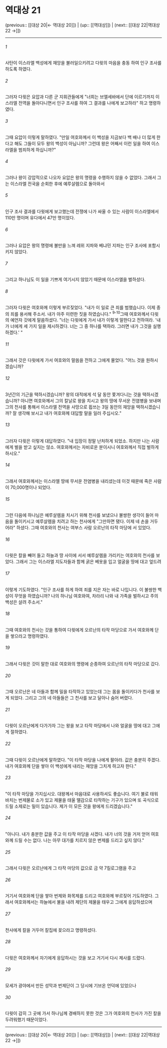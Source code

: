 # 역대상 21

(previous:: [[대상 20|← 역대상 20]]) | (up:: [[역대상]]) | (next:: [[대상 22|역대상 22 →]])

***




###### 1 

사탄이 이스라엘 백성에게 재앙을 불러일으키려고 다윗의 마음을 충동 하여 인구 조사를 하도록 하였다. 



###### 2 

그러자 다윗은 요압과 다른 군 지휘관들에게 "너희는 브엘세바에서 단에 이르기까지 이스라엘 전역을 돌아다니면서 인구 조사를 하여 그 결과를 나에게 보고하라" 하고 명령하였다. 



###### 3 

그때 요압이 이렇게 말하였다. "만일 여호와께서 이 백성을 지금보다 백 배나 더 많게 한다고 해도 그들이 모두 왕의 백성이 아닙니까? 그런데 왕은 어째서 이런 일을 하여 이스라엘을 범죄하게 하십니까?" 



###### 4 

그러나 왕이 강압적으로 나오자 요압은 왕의 명령을 수행하지 않을 수 없었다. 그래서 그는 이스라엘 전국을 순회한 후에 예루살렘으로 돌아와서 



###### 5 

인구 조사 결과를 다윗에게 보고했는데 전쟁에 나가 싸울 수 있는 사람이 이스라엘에서 110만 명이며 유다에서 47만 명이었다. 



###### 6 

그러나 요압은 왕의 명령에 불만을 느껴 레위 지파와 베냐민 지파는 인구 조사에 포함시키지 않았다. 



###### 7 

그리고 하나님도 이 일을 기쁘게 여기시지 않았기 때문에 이스라엘을 벌하셨다. 



###### 8 

그러자 다윗은 여호와께 이렇게 부르짖었다. "내가 이 일로 큰 죄를 범했습니다. 이제 종의 죄를 용서해 주소서. 내가 아주 미련한 짓을 하였습니다." <sup class="versenum">9-10</sup>그때 여호와께서 다윗의 예언자 갓에게 말씀하셨다. "너는 다윗에게 가서 내가 이렇게 말한다고 전하여라. '내가 너에게 세 가지 일을 제시하겠다. 너는 그 중 하나를 택하라. 그러면 내가 그것을 실행하겠다.' " 



###### 11 

그래서 갓은 다윗에게 가서 여호와의 말씀을 전하고 그에게 물었다. "어느 것을 원하시겠습니까? 



###### 12 

3년간의 기근을 택하시겠습니까? 왕의 대적에게 석 달 동안 쫓겨다니는 것을 택하시겠습니까? 아니면 여호와께서 그의 칼날로 왕을 치시고 왕의 땅에 무서운 전염병을 보내며 그의 천사를 통해서 이스라엘 전역을 사망으로 휩쓰는 3일 동안의 재앙을 택하시겠습니까? 잘 생각해 보시고 내가 여호와께 대답할 말을 일러 주십시오." 



###### 13 

그러자 다윗은 이렇게 대답하였다. "내 입장이 정말 난처하게 되었소. 하지만 나는 사람에게 벌을 받고 싶지는 않소. 여호와께서는 자비로운 분이시니 여호와께서 직접 벌하게 하시오." 



###### 14 

그래서 여호와께서는 이스라엘 땅에 무서운 전염병을 내리셨는데 이것 때문에 죽은 사람이 70,000명이나 되었다. 



###### 15 

그런 다음에 하나님은 예루살렘을 치시기 위해 천사를 보냈으나 불쌍한 생각이 들어 마음을 돌이키시고 예루살렘을 치려고 하는 천사에게 "그만하면 됐다. 이제 네 손을 거두어라" 하셨다. 그때 여호와의 천사는 여부스 사람 오르난의 타작 마당에 서 있었다. 



###### 16 

다윗은 칼을 빼어 들고 하늘과 땅 사이에 서서 예루살렘을 가리키는 여호와의 천사를 보았다. 그래서 그는 이스라엘 지도자들과 함께 굵은 베옷을 입고 얼굴을 땅에 대고 엎드려 



###### 17 

이렇게 기도하였다. "인구 조사를 하게 하여 죄를 지은 자는 바로 나입니다. 이 불쌍한 백성이 무엇을 하였습니까? 나의 하나님 여호와여, 차라리 나와 내 가족을 벌하시고 주의 백성은 살려 주소서." 



###### 18 

그때 여호와의 천사는 갓을 통하여 다윗에게 오르난의 타작 마당으로 가서 여호와께 단을 쌓으라고 명령하였다. 



###### 19 

그래서 다윗은 갓이 말한 대로 여호와의 명령에 순종하여 오르난의 타작 마당으로 갔다. 



###### 20 

그때 오르난은 네 아들과 함께 밀을 타작하고 있었는데 그는 몸을 돌이키다가 천사를 보게 되었다. 그리고 그의 네 아들들은 그 천사를 보고 달아나 숨어 버렸다. 



###### 21 

다윗이 오르난에게 다가가자 그는 왕을 보고 타작 마당에서 나와 얼굴을 땅에 대고 그에게 절하였다. 



###### 22 

그때 다윗이 오르난에게 말하였다. "이 타작 마당을 나에게 팔아라. 값은 충분히 주겠다. 내가 여호와께 단을 쌓아 이 백성에게 내리는 재앙을 그치게 하고자 한다." 



###### 23 

"이 타작 마당을 가지십시오. 대왕께서 마음대로 사용하셔도 좋습니다. 여기 불로 태워 바치는 번제물로 소가 있고 제물을 태울 땔감으로 타작하는 기구가 있으며 또 곡식으로 드릴 소제로는 밀이 있습니다. 제가 이 모든 것을 왕에게 드리겠습니다." 



###### 24 

"아니다. 내가 충분한 값을 주고 이 타작 마당을 사겠다. 내가 너의 것을 거저 얻어 여호와께 드릴 수는 없다. 나는 아무 대가를 치르지 않은 번제를 드리고 싶지 않다." 



###### 25 

그래서 다윗은 오르난에게 그 타작 마당의 값으로 금 약 7킬로그램을 주고 



###### 26 

거기서 여호와께 단을 쌓아 번제와 화목제를 드리고 여호와께 부르짖어 기도하였다. 그래서 여호와께서는 하늘에서 불을 내려 제단의 제물을 태우고 그에게 응답하셨으며 



###### 27 

천사에게 칼을 거두어 칼집에 꽂으라고 명령하셨다. 



###### 28 

다윗은 여호와께서 자기에게 응답하시는 것을 보고 거기서 다시 제사를 드렸다. 



###### 29 

모세가 광야에서 만든 성막과 번제단이 그 당시에 기브온 언덕에 있었으나 



###### 30 

다윗이 감히 그 곳에 가서 하나님께 경배하지 못한 것은 그가 여호와의 천사가 가진 칼을 두려워했기 때문이었다.

***

(previous:: [[대상 20|← 역대상 20]]) | (up:: [[역대상]]) | (next:: [[대상 22|역대상 22 →]])
